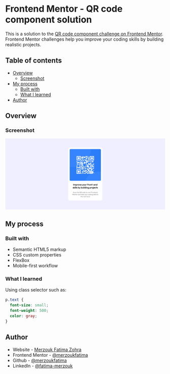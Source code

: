 # Frontend Mentor - QR code component solution

This is a solution to the [QR code component challenge on Frontend Mentor](https://www.frontendmentor.io/challenges/qr-code-component-iux_sIO_H). Frontend Mentor challenges help you improve your coding skills by building realistic projects. 

## Table of contents

- [Overview](#overview)
  - [Screenshot](#screenshot)
- [My process](#my-process)
  - [Built with](#built-with)
  - [What I learned](#what-i-learned)
- [Author](#author)

## Overview

### Screenshot

![](./images/screenshot.png)

## My process

### Built with

- Semantic HTML5 markup
- CSS custom properties
- FlexBox
- Mobile-first workflow


### What I learned
Using class selector such as: 

```css
p.text {
  font-size: small;
  font-weight: 500;
  color: gray;
}
```

## Author

- Website - [Merzouk Fatima Zohra](https://merzoukfatimazohra.vercel.app/)
- Frontend Mentor - [@merzoukfatima](https://www.frontendmentor.io/profile/merzoukfatima)
- Github - [@merzoukfatima](https://github.com/merzoukfatima)
- LinkedIn - [@fatima-merzouk](https://www.linkedin.com/in/fatima-merzouk/)

